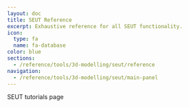 ```yaml
---
layout: doc
title: SEUT Reference
excerpt: Exhaustive reference for all SEUT functionality.
icon:
  type: fa
  name: fa-database
color: blue
sections:
  - /reference/tools/3d-modelling/seut/reference
navigation:
  - /reference/tools/3d-modelling/seut/main-panel
---
```


SEUT tutorials page